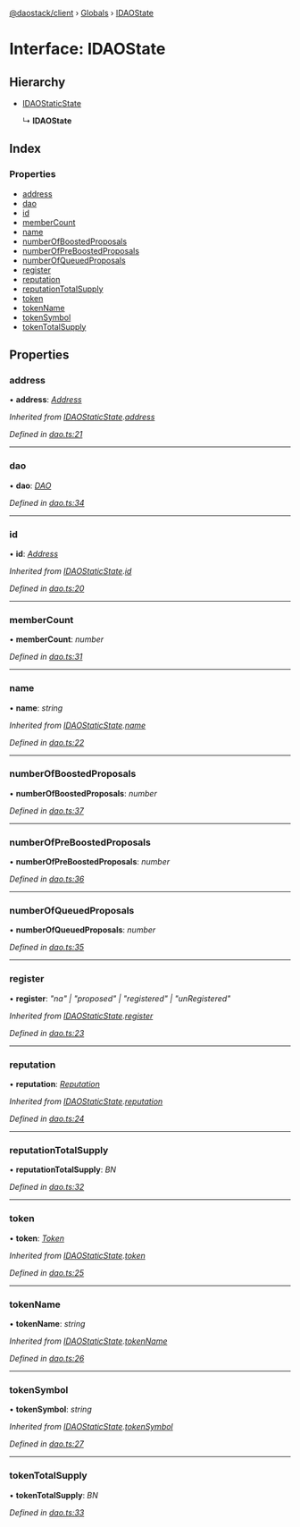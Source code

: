[@daostack/client](../README.md) › [Globals](../globals.md) › [IDAOState](idaostate.md)

# Interface: IDAOState

## Hierarchy

* [IDAOStaticState](idaostaticstate.md)

  ↳ **IDAOState**

## Index

### Properties

* [address](idaostate.md#address)
* [dao](idaostate.md#dao)
* [id](idaostate.md#id)
* [memberCount](idaostate.md#membercount)
* [name](idaostate.md#name)
* [numberOfBoostedProposals](idaostate.md#numberofboostedproposals)
* [numberOfPreBoostedProposals](idaostate.md#numberofpreboostedproposals)
* [numberOfQueuedProposals](idaostate.md#numberofqueuedproposals)
* [register](idaostate.md#register)
* [reputation](idaostate.md#reputation)
* [reputationTotalSupply](idaostate.md#reputationtotalsupply)
* [token](idaostate.md#token)
* [tokenName](idaostate.md#tokenname)
* [tokenSymbol](idaostate.md#tokensymbol)
* [tokenTotalSupply](idaostate.md#tokentotalsupply)

## Properties

###  address

• **address**: *[Address](../globals.md#address)*

*Inherited from [IDAOStaticState](idaostaticstate.md).[address](idaostaticstate.md#address)*

*Defined in [dao.ts:21](https://github.com/daostack/client/blob/7361fcc/src/dao.ts#L21)*

___

###  dao

• **dao**: *[DAO](../classes/dao.md)*

*Defined in [dao.ts:34](https://github.com/daostack/client/blob/7361fcc/src/dao.ts#L34)*

___

###  id

• **id**: *[Address](../globals.md#address)*

*Inherited from [IDAOStaticState](idaostaticstate.md).[id](idaostaticstate.md#id)*

*Defined in [dao.ts:20](https://github.com/daostack/client/blob/7361fcc/src/dao.ts#L20)*

___

###  memberCount

• **memberCount**: *number*

*Defined in [dao.ts:31](https://github.com/daostack/client/blob/7361fcc/src/dao.ts#L31)*

___

###  name

• **name**: *string*

*Inherited from [IDAOStaticState](idaostaticstate.md).[name](idaostaticstate.md#name)*

*Defined in [dao.ts:22](https://github.com/daostack/client/blob/7361fcc/src/dao.ts#L22)*

___

###  numberOfBoostedProposals

• **numberOfBoostedProposals**: *number*

*Defined in [dao.ts:37](https://github.com/daostack/client/blob/7361fcc/src/dao.ts#L37)*

___

###  numberOfPreBoostedProposals

• **numberOfPreBoostedProposals**: *number*

*Defined in [dao.ts:36](https://github.com/daostack/client/blob/7361fcc/src/dao.ts#L36)*

___

###  numberOfQueuedProposals

• **numberOfQueuedProposals**: *number*

*Defined in [dao.ts:35](https://github.com/daostack/client/blob/7361fcc/src/dao.ts#L35)*

___

###  register

• **register**: *"na" | "proposed" | "registered" | "unRegistered"*

*Inherited from [IDAOStaticState](idaostaticstate.md).[register](idaostaticstate.md#register)*

*Defined in [dao.ts:23](https://github.com/daostack/client/blob/7361fcc/src/dao.ts#L23)*

___

###  reputation

• **reputation**: *[Reputation](../classes/reputation.md)*

*Inherited from [IDAOStaticState](idaostaticstate.md).[reputation](idaostaticstate.md#reputation)*

*Defined in [dao.ts:24](https://github.com/daostack/client/blob/7361fcc/src/dao.ts#L24)*

___

###  reputationTotalSupply

• **reputationTotalSupply**: *BN*

*Defined in [dao.ts:32](https://github.com/daostack/client/blob/7361fcc/src/dao.ts#L32)*

___

###  token

• **token**: *[Token](../classes/token.md)*

*Inherited from [IDAOStaticState](idaostaticstate.md).[token](idaostaticstate.md#token)*

*Defined in [dao.ts:25](https://github.com/daostack/client/blob/7361fcc/src/dao.ts#L25)*

___

###  tokenName

• **tokenName**: *string*

*Inherited from [IDAOStaticState](idaostaticstate.md).[tokenName](idaostaticstate.md#tokenname)*

*Defined in [dao.ts:26](https://github.com/daostack/client/blob/7361fcc/src/dao.ts#L26)*

___

###  tokenSymbol

• **tokenSymbol**: *string*

*Inherited from [IDAOStaticState](idaostaticstate.md).[tokenSymbol](idaostaticstate.md#tokensymbol)*

*Defined in [dao.ts:27](https://github.com/daostack/client/blob/7361fcc/src/dao.ts#L27)*

___

###  tokenTotalSupply

• **tokenTotalSupply**: *BN*

*Defined in [dao.ts:33](https://github.com/daostack/client/blob/7361fcc/src/dao.ts#L33)*
